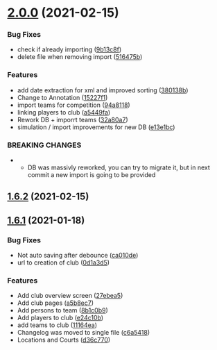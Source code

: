# [2.0.0](https://github.com/Badminton-Apps/core/compare/v1.6.2...v2.0.0) (2021-02-15)


### Bug Fixes

* check if already importing ([9b13c8f](https://github.com/Badminton-Apps/core/commit/9b13c8f5be510372624f20bcdd41219727ad3182))
* delete file when removing import ([516475b](https://github.com/Badminton-Apps/core/commit/516475b8bc42b75cf6d86949c180b3130bccccac))


### Features

* add date extraction for xml and improved sorting ([380138b](https://github.com/Badminton-Apps/core/commit/380138b4492034993e7a97ce233777ebde819f6d))
* Change to Annotation ([15227f1](https://github.com/Badminton-Apps/core/commit/15227f1dd50ed8242a891d88d40bfdd28e8ace96))
* import teams for competition ([94a8118](https://github.com/Badminton-Apps/core/commit/94a81184aa1aa0546b3a8ff5615f2d3124704dbe))
* linking players to club ([a5449fa](https://github.com/Badminton-Apps/core/commit/a5449fabd1410c0c91f675b3ef5a281c3ead7114))
* Rework DB + imporrt teams ([32a80a7](https://github.com/Badminton-Apps/core/commit/32a80a750bc4dd5f13b824dff715efd7796c615e))
* simulation / import improvements for new DB ([e13e1bc](https://github.com/Badminton-Apps/core/commit/e13e1bcbd9fedc90a0ebe3a849862bd49ae28367))


### BREAKING CHANGES

* - DB was massivly reworked, you can try to migrate it, but in next commit a new import is going to be provided



## [1.6.2](https://github.com/Badminton-Apps/core/compare/v1.6.1...v1.6.2) (2021-02-15)



## [1.6.1](https://github.com/Badminton-Apps/core/compare/v1.6.0...v1.6.1) (2021-01-18)


### Bug Fixes

* Not auto saving after debounce ([ca010de](https://github.com/Badminton-Apps/core/commit/ca010de924e0a86b50055b3b1f61a7116e844d94))
* url to creation of club ([0d1a3d5](https://github.com/Badminton-Apps/core/commit/0d1a3d508755bff17446ed6a86771ac72c22c26e))


### Features

* Add club overview screen ([27ebea5](https://github.com/Badminton-Apps/core/commit/27ebea5c9b86891f8a43136068316790a2c83eae))
* Add club pages ([a5b8ec7](https://github.com/Badminton-Apps/core/commit/a5b8ec74011a06cfd799df60e8eb879de7d129d9))
* Add persons to team ([8b1c0b9](https://github.com/Badminton-Apps/core/commit/8b1c0b90ce706e6841ed15f978da0ae1c2e510d8))
* Add players to club ([e24c10b](https://github.com/Badminton-Apps/core/commit/e24c10b535834fd62d1cc58eccb809f9cd393a04))
* add teams to club ([11164ea](https://github.com/Badminton-Apps/core/commit/11164ea5594e0ed57cf61c24bcfa59e51bd00e4c))
* Changelog was moved to single file ([c6a5418](https://github.com/Badminton-Apps/core/commit/c6a5418753517dc5cf77aa11b4514f256ecb6a24))
* Locations and Courts ([d36c770](https://github.com/Badminton-Apps/core/commit/d36c770ae988eb1522a47cd26b0dc34bcc0e0899))



